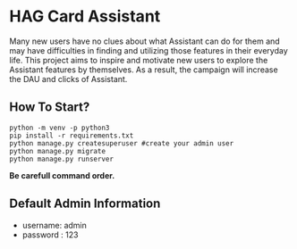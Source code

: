 # HAG Card Assistant
Many new users have no clues about what Assistant can do for them and may have difficulties in finding and utilizing those features in their everyday life.
This project aims to inspire and motivate new users to explore the Assistant features by themselves. As a result, the campaign will increase the DAU and clicks of Assistant.
## How To Start?
```shell script
python -m venv -p python3
pip install -r requirements.txt
python manage.py createsuperuser #create your admin user
python manage.py migrate
python manage.py runserver
```
<b>Be carefull command order.</b>

## Default Admin Information
* username: admin
* password : 123

